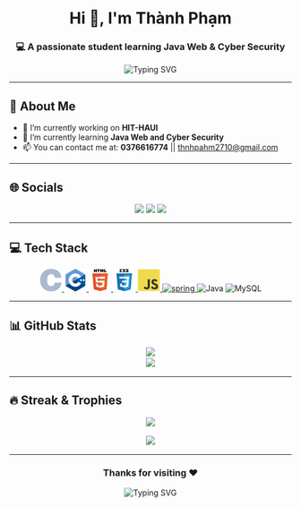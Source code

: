 <h1 align="center">Hi 👋, I'm Thành Phạm</h1>
<h3 align="center">💻 A passionate student learning Java Web & Cyber Security</h3>

<p align="center">
  <img src="https://readme-typing-svg.demolab.com?font=Fira+Code&size=22&pause=1000&center=true&vCenter=true&width=435&lines=Welcome+to+my+GitHub!;Currently+learning+Java+Web+%26+Security;Love+Clean+Architecture+%2F+DDD+%2F+Backend" alt="Typing SVG" />
</p>

---

## 💫 **About Me**
- 🔭 I’m currently working on **HIT-HAUI**  
- 🌱 I’m currently learning **Java Web and Cyber Security**  
- 📫 You can contact me at: **0376616774** || [thnhpahm2710@gmail.com](mailto:thnhpahm2710@gmail.com)

---

## 🌐 **Socials**
<p align="center">
  <a href="https://www.facebook.com/thnhpahm2710"><img src="https://img.shields.io/badge/Facebook-%231877F2.svg?style=for-the-badge&logo=Facebook&logoColor=white"></a>
  <a href="https://www.instagram.com/thnhpahm2710"><img src="https://img.shields.io/badge/Instagram-%23E4405F.svg?style=for-the-badge&logo=Instagram&logoColor=white"></a>
  <a href="mailto:thnhpahm2710@gmail.com"><img src="https://img.shields.io/badge/Gmail-D14836?style=for-the-badge&logo=gmail&logoColor=white"></a>
</p>

---

## 💻 **Tech Stack**
<p align="center">
  <a href="https://www.cprogramming.com/" target="_blank"> <img src="https://raw.githubusercontent.com/devicons/devicon/master/icons/c/c-original.svg" alt="c" width="40" height="40"/> </a>
  <a href="https://www.w3schools.com/cpp/" target="_blank"> <img src="https://raw.githubusercontent.com/devicons/devicon/master/icons/cplusplus/cplusplus-original.svg" alt="cplusplus" width="40" height="40"/> </a>
  <a href="https://www.w3.org/html/" target="_blank"> <img src="https://raw.githubusercontent.com/devicons/devicon/master/icons/html5/html5-original-wordmark.svg" alt="html5" width="40" height="40"/> </a>
  <a href="https://www.w3schools.com/css/" target="_blank"> <img src="https://raw.githubusercontent.com/devicons/devicon/master/icons/css3/css3-original-wordmark.svg" alt="css3" width="40" height="40"/> </a>
  <a href="https://developer.mozilla.org/en-US/docs/Web/JavaScript" target="_blank"> <img src="https://raw.githubusercontent.com/devicons/devicon/master/icons/javascript/javascript-original.svg" alt="javascript" width="40" height="40"/> </a>
  <a href="https://spring.io/" target="_blank"> <img src="https://www.vectorlogo.zone/logos/springio/springio-icon.svg" alt="spring" width="40" height="40"/> </a>
  <img src="https://img.shields.io/badge/Java-ED8B00?style=for-the-badge&logo=openjdk&logoColor=white" alt="Java"/>
  <img src="https://img.shields.io/badge/MySQL-005C84?style=for-the-badge&logo=mysql&logoColor=white" alt="MySQL"/>
</p>

---

## 📊 **GitHub Stats**
<p align="center">
  <img src="https://github-readme-stats.vercel.app/api?username=thnhpahm2710&show_icons=true&theme=radical&hide_border=true&count_private=true" />
  <br>
  <img src="https://github-readme-stats.vercel.app/api/top-langs/?username=thnhpahm2710&layout=compact&theme=radical&hide_border=true&langs_count=8"/>
</p>

---

## 🔥 **Streak & Trophies**
<p align="center">
  <img src="https://github-readme-streak-stats.herokuapp.com/?user=thnhpahm2710&theme=radical&hide_border=true" />
</p>

<p align="center">
  <img src="https://github-profile-trophy.vercel.app/?username=thnhpahm2710&theme=radical&margin-w=15&no-frame=true" />
</p>

---

<h3 align="center">Thanks for visiting ❤️</h3>
<p align="center">
  <img src="https://readme-typing-svg.demolab.com?font=Fira+Code&weight=500&size=20&pause=1000&center=true&vCenter=true&width=435&lines=Have+a+great+day!+😊" alt="Typing SVG" />
</p>
